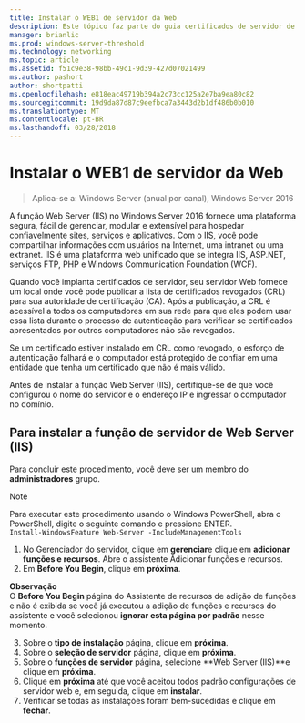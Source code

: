 ```yaml
---
title: Instalar o WEB1 de servidor da Web
description: Este tópico faz parte do guia certificados de servidor de implantação para 802.1 X com e sem fio implantações
manager: brianlic
ms.prod: windows-server-threshold
ms.technology: networking
ms.topic: article
ms.assetid: f51c9e38-98bb-49c1-9d39-427d07021499
ms.author: pashort
author: shortpatti
ms.openlocfilehash: e818eac49719b394a2c73cc125a2e7ba9ea80c82
ms.sourcegitcommit: 19d9da87d87c9eefbca7a3443d2b1df486b0b010
ms.translationtype: MT
ms.contentlocale: pt-BR
ms.lasthandoff: 03/28/2018
---
```

# <a name="install-the-web-server-web1"></a>Instalar o WEB1 de servidor da Web

>Aplica-se a: Windows Server (anual por canal), Windows Server 2016

A função Web Server (IIS) no Windows Server 2016 fornece uma plataforma segura, fácil de gerenciar, modular e extensível para hospedar confiavelmente sites, serviços e aplicativos. Com o IIS, você pode compartilhar informações com usuários na Internet, uma intranet ou uma extranet. IIS é uma plataforma web unificado que se integra IIS, ASP.NET, serviços FTP, PHP e Windows Communication Foundation (WCF).  

Quando você implanta certificados de servidor, seu servidor Web fornece um local onde você pode publicar a lista de certificados revogados (CRL) para sua autoridade de certificação (CA). Após a publicação, a CRL é acessível a todos os computadores em sua rede para que eles podem usar essa lista durante o processo de autenticação para verificar se certificados apresentados por outros computadores não são revogados.   

Se um certificado estiver instalado em CRL como revogado, o esforço de autenticação falhará e o computador está protegido de confiar em uma entidade que tenha um certificado que não é mais válido.  

Antes de instalar a função Web Server (IIS), certifique-se de que você configurou o nome do servidor e o endereço IP e ingressar o computador no domínio.  

## <a name="to-install-the-web-server-iis-server-role"></a>Para instalar a função de servidor de Web Server (IIS)  
Para concluir este procedimento, você deve ser um membro do **administradores** grupo.  

>[!NOTE]  
>Para executar este procedimento usando o Windows PowerShell, abra o PowerShell, digite o seguinte comando e pressione ENTER.  
`Install-WindowsFeature Web-Server -IncludeManagementTools`  

1.  No Gerenciador do servidor, clique em **gerenciar**e clique em **adicionar funções e recursos**. Abre o assistente Adicionar funções e recursos.  
2.  Em **Before You Begin**, clique em **próxima**.  

**Observação**   
O **Before You Begin** página do Assistente de recursos de adição de funções e não é exibida se você já executou a adição de funções e recursos do assistente e você selecionou **ignorar esta página por padrão** nesse momento.  

3.  Sobre o **tipo de instalação** página, clique em **próxima**.  
4.  Sobre o **seleção de servidor** página, clique em **próxima**.  
5.  Sobre o **funções de servidor** página, selecione **Web Server (IIS)**e clique em **próxima**.  
6.  Clique em **próxima** até que você aceitou todos padrão configurações de servidor web e, em seguida, clique em **instalar**.  
7.  Verificar se todas as instalações foram bem-sucedidas e clique em **fechar**.
